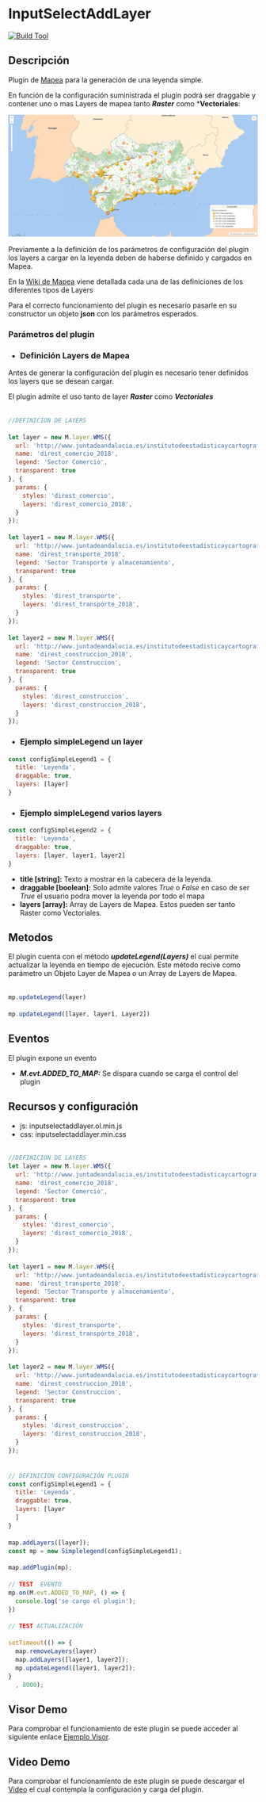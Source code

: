 # InputSelectAddLayer

[![Build Tool](https://img.shields.io/badge/build-Webpack-green.svg)](https://github.com/sigcorporativo-ja/Mapea4-dev-webpack)

## Descripción

 Plugin de [Mapea](https://github.com/sigcorporativo-ja/Mapea4) para la generación de una leyenda simple.

 En función de la configuración suministrada el plugin podrá ser draggable y contener uno o mas Layers de mapea tanto ***Raster*** como ***Vectoriales**:
 


![Imagen](./images/simpleLegendPlugin.png)

Previamente a la definición de los parámetros de configuración del plugin los layers a cargar en la leyenda deben de haberse definido y cargados en Mapea.

En la [Wiki de Mapea](https://github.com/sigcorporativo-ja/Mapea4/wiki/Capas) viene detallada cada una de las definiciones de los diferentes tipos de Layers

Para el correcto funcionamiento del plugin es necesario pasarle en su constructor un objeto **json** con los parámetros esperados.
### Parámetros del plugin



- ### Definición Layers de Mapea ###

Antes de generar la configuración del plugin es necesario tener definidos los layers que se desean cargar.

El plugin admite el uso tanto de layer ___Raster___ como ___Vectoriales___
```javascript

//DEFINICION DE LAYERS

let layer = new M.layer.WMS({
  url: 'http://www.juntadeandalucia.es/institutodeestadisticaycartografia/geoserver-ieca/direst/wms?',
  name: 'direst_comercio_2018',
  legend: 'Sector Comercio',
  transparent: true
}, {
  params: {
    styles: 'direst_comercio',
    layers: 'direst_comercio_2018',
  }
});

let layer1 = new M.layer.WMS({
  url: 'http://www.juntadeandalucia.es/institutodeestadisticaycartografia/geoserver-ieca/direst/wms?',
  name: 'direst_transporte_2018',
  legend: 'Sector Transporte y almacenamiento',
  transparent: true
}, {
  params: {
    styles: 'direst_transporte',
    layers: 'direst_transporte_2018',
  }
});

let layer2 = new M.layer.WMS({
  url: 'http://www.juntadeandalucia.es/institutodeestadisticaycartografia/geoserver-ieca/direst/wms?',
  name: 'direst_construccion_2018',
  legend: 'Sector Construccion',
  transparent: true
}, {
  params: {
    styles: 'direst_construccion',
    layers: 'direst_construccion_2018',
  }
});
```

- ### Ejemplo simpleLegend un layer ###

```javascript
const configSimpleLegend1 = {
  title: 'Leyenda',
  draggable: true,
  layers: [layer]
}
```

- ### Ejemplo simpleLegend varios layers ###
```javascript
const configSimpleLegend2 = {
  title: 'Leyenda',
  draggable: true,
  layers: [layer, layer1, layer2]
}
```


- **title [string]:**  Texto a mostrar en la cabecera de la leyenda.
- **draggable [boolean]:**  Solo admite valores _True_ o _False_ en caso de ser _True_  el usuario podra mover la leyenda por todo el mapa
- **layers [array]:** Array de Layers de Mapea. Estos pueden ser tanto Raster como Vectoriales.

      

## Metodos

El plugin cuenta con el método ***updateLegend(Layers)*** el cual permite actualizar la leyenda en tiempo de ejecución. Este método recive como parámetro un Objeto  Layer de Mapea o un Array de Layers de Mapea.

```javascript

mp.updateLegend(layer)

mp.updateLegend([layer, layer1, Layer2])
```

## Eventos 

El plugin expone un evento

- ***M.evt.ADDED_TO_MAP:*** Se dispara cuando se carga el control del plugin 


## Recursos y configuración

- js: inputselectaddlayer.ol.min.js
- css: inputselectaddlayer.min.css

```javascript

//DEFINICION DE LAYERS
let layer = new M.layer.WMS({
  url: 'http://www.juntadeandalucia.es/institutodeestadisticaycartografia/geoserver-ieca/direst/wms?',
  name: 'direst_comercio_2018',
  legend: 'Sector Comercio',
  transparent: true
}, {
  params: {
    styles: 'direst_comercio',
    layers: 'direst_comercio_2018',
  }
});

let layer1 = new M.layer.WMS({
  url: 'http://www.juntadeandalucia.es/institutodeestadisticaycartografia/geoserver-ieca/direst/wms?',
  name: 'direst_transporte_2018',
  legend: 'Sector Transporte y almacenamiento',
  transparent: true
}, {
  params: {
    styles: 'direst_transporte',
    layers: 'direst_transporte_2018',
  }
});

let layer2 = new M.layer.WMS({
  url: 'http://www.juntadeandalucia.es/institutodeestadisticaycartografia/geoserver-ieca/direst/wms?',
  name: 'direst_construccion_2018',
  legend: 'Sector Construccion',
  transparent: true
}, {
  params: {
    styles: 'direst_construccion',
    layers: 'direst_construccion_2018',
  }
});


// DEFINICION CONFIGURACIÓN PLUGIN
const configSimpleLegend1 = {
  title: 'Leyenda',
  draggable: true,
  layers: [layer
  ]
}

map.addLayers([layer]);
const mp = new Simplelegend(configSimpleLegend1);

map.addPlugin(mp);

// TEST  EVENTO
mp.on(M.evt.ADDED_TO_MAP, () => {
  console.log('se cargo el plugin');
})

// TEST ACTUALIZACIÓN 

setTimeout(() => {
  map.removeLayers(layer)
  map.addLayers([layer1, layer2]);
  mp.updateLegend([layer1, layer2]);
}
  , 8000);


```

## Visor Demo
Para comprobar el funcionamiento de este plugin se puede acceder al siguiente enlace [Ejemplo Visor](https://emiliopardo.github.io/simplelegend/).
## Video Demo

Para comprobar el funcionamiento de este plugin se puede descargar el [Video](https://github.com/emiliopardo/simplelegend/blob/master/docs/video/simpleLegend.webm?raw=true) el cual contempla la configuración y carga del plugin.
